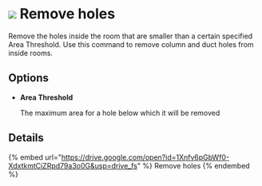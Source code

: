 # ![](../.gitbook/assets/remove-small-holes.svg) Remove holes

Remove the holes inside the room that are smaller than a certain specified Area Threshold. Use this command to remove column and duct holes from inside rooms.

## Options

* **Area Threshold**

  The maximum area for a hole below which it will be removed

## Details

{% embed url="https://drive.google.com/open?id=1Xnfv6pGbWf0-XdxtkmtCiZRpd79a3o0G&usp=drive_fs" %}
Remove holes
{% endembed %}